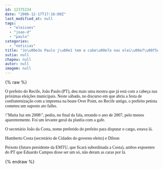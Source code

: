 ```yaml
---
id: 12375234
date: "2006-12-17T17:16:00Z"
last_modified_at: null
tags:
  - "eleicoes"
  - "joao-d"
  - "paulo"
categories:
  - "noticias"
title: "Jo\u00e3o Paulo j\u00e1 tem a cabe\u00e7a nas elei\u00e7\u00f5es de  2008"
sutia: null
chapeu: null
autor: null
imagem: null
---
```

{% raw %}
<p><P><FONT face=Verdana>O prefeito do Recife, João Paulo (PT), deu mais uma mostra que já está com a cabeça nas próximas eleições municipais. Neste sábado, no discurso em que abriu a festa de confraternização com a imprensa na boate Over Point, no Recife antigo, o prefeito petista cometeu um suposto ato falho.</FONT></P></p>
<p><P><FONT face=Verdana>\"Muita luz em 2008\", pediu, no final da fala, errando o ano de 2007, pelo menos aparentemente. Foi um levante geral da platéia com a gafe.</FONT></P></p>
<p><P><FONT face=Verdana>O secretário João da Costa, nome preferido do prefeito&nbsp;para disputar o cargo,&nbsp;estava lá.</FONT></P></p>
<p><P><FONT face=Verdana>Humberto Costa (secretário de Cidades do governo eleito) e Dilson</p>
<p> Peixoto (futuro presidente da EMTU, que ficará subordinada a Costa), ambos expoentes do PT que Eduardo Campos disse ser um só, não deram as caras por lá.</FONT></P> </p>
{% endraw %}
